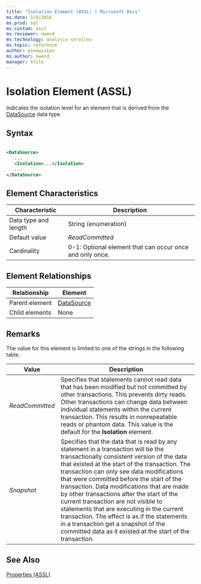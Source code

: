 ```yaml
---
title: "Isolation Element (ASSL) | Microsoft Docs"
ms.date: 5/8/2018
ms.prod: sql
ms.custom: assl
ms.reviewer: owend
ms.technology: analysis-services
ms.topic: reference
author: minewiskan
ms.author: owend
manager: kfile
---
```

# Isolation Element (ASSL)

  Indicates the isolation level for an element that is derived from the [DataSource](../data-type/datasource-data-type-assl.md) data type.  
  
## Syntax  
  
```xml  
  
<DataSource>  
   ...  
   <Isolation>...</Isolation>  
   ...  
</DataSource>  
```  
  
## Element Characteristics  
  
|Characteristic|Description|  
|--------------------|-----------------|  
|Data type and length|String (enumeration)|  
|Default value|*ReadCommitted*|  
|Cardinality|0-1: Optional element that can occur once and only once.|  
  
## Element Relationships  
  
|Relationship|Element|  
|------------------|-------------|  
|Parent element|[DataSource](../data-type/datasource-data-type-assl.md)|  
|Child elements|None|  
  
## Remarks  
 The value for this element is limited to one of the strings in the following table.  
  
|Value|Description|  
|-----------|-----------------|  
|*ReadCommitted*|Specifies that statements cannot read data that has been modified but not committed by other transactions. This prevents dirty reads. Other transactions can change data between individual statements within the current transaction. This results in nonrepeatable reads or phantom data. This value is the default for the **Isolation** element.|  
|*Snapshot*|Specifies that the data that is read by any statement in a transaction will be the transactionally consistent version of the data that existed at the start of the transaction. The transaction can only see data modifications that were committed before the start of the transaction. Data modifications that are made by other transactions after the start of the current transaction are not visible to statements that are executing in the current transaction. The effect is as if the statements in a transaction get a snapshot of the committed data as it existed at the start of the transaction.|  
  
## See Also  
 [Properties &#40;ASSL&#41;](properties-assl.md)  
  
  
